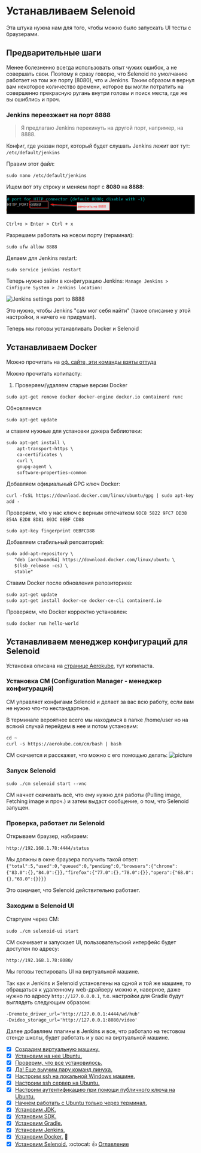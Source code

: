 # Устанавливаем Selenoid
Эта штука нужна нам для того, чтобы можно было запускать UI тесты с браузерами.

## Предварительные шаги
Менее болезненно всегда использовать опыт чужих ошибок, а не совершать свои. Поэтому я сразу говорю, что Selenoid по умолчанию работает на том же порту (8080), что и Jenkins. Таким образом я вернул вам некоторое количество времени, которое вы могли потратить на совершенно прекрасную ругань внутри головы и поиск места, где же вы ошиблись и проч.  

### Jenkins переезжает на порт 8888
>Я предлагаю Jenkins перекинуть на другой порт, например, на 8888.

Конфиг, где указан порт, который будет слушать Jenkins лежит вот тут: ```/etc/default/jenkins```

Правим этот файл:
```
sudo nano /etc/default/jenkins
```
Ищем вот эту строку и меняем порт с **8080** на **8888**:

![Jenkins port to 8888](./img/014%20SelenoidJenkinsOtherPort.png)

```Ctrl+o > Enter > Ctrl + x```

Разрешаем работать на новом порту (терминал):
```
sudo ufw allow 8888
```

Делаем для Jenkins restart:

```
sudo service jenkins restart
```


Теперь нужно зайти в конфигурацию Jenkins: ```Manage Jenkins > Cinfigure System > Jenkins location:```

![Jenkins settings port to 8888](./img/014%20SelenoidJenkinsSettingJenkinsLocation.png)

Это нужно, чтобы Jenkins "сам мог себя найти" (такое описание у этой настройки, я ничего не придумал).

Теперь мы готовы устанавливать Docker и Selenoid

## Устанавливаем Docker

Можно прочитать на [оф. сайте, эти команды взяты оттуда](https://docs.docker.com/engine/install/debian/)

Можно прочитать копипасту:

1. Проверяем/удаляем старые версии Docker
```
sudo apt-get remove docker docker-engine docker.io containerd runc
```
Обновляемся 
```
sudo apt-get update
```
и ставим нужные для установки докера библиотеки:
```
sudo apt-get install \
    apt-transport-https \
    ca-certificates \
    curl \
    gnupg-agent \
    software-properties-common
```

Добавляем официальный GPG ключ Docker:

```
curl -fsSL https://download.docker.com/linux/ubuntu/gpg | sudo apt-key add -
```

Проверяем, что у нас ключ с верным отпечатком ```9DC8 5822 9FC7 DD38 854A E2D8 8D81 803C 0EBF CD88```
```
sudo apt-key fingerprint 0EBFCD88
```
Добавляем стабильный репозиторий:
```
sudo add-apt-repository \
   "deb [arch=amd64] https://download.docker.com/linux/ubuntu \
   $(lsb_release -cs) \
   stable"
```
Ставим Docker после обновления репозиториев:

```
sudo apt-get update
sudo apt-get install docker-ce docker-ce-cli containerd.io
```
Проверяем, что Docker корректно установлен:
```
sudo docker run hello-world
```
## Устанавливаем менеджер конфигураций для Selenoid

Установка описана на [странице Aerokube](https://aerokube.com/cm/latest/), тут копипаста. 

### Установка CM (Configuration Manager - менеджер конфигураций)
CM управляет конфигами Selenoid и делает за вас всю работу, если вам не нужно что-то нестандартное.

В терминале вероятнее всего мы находимся в папке /home/user но на всякий случай перейдем в нее и потом установим:
```
cd ~
curl -s https://aerokube.com/cm/bash | bash
```
CM скачается и расскажет, что можно с его помощью делать:
![picture](./img/014%20SelenoidCMDownloaded.png)

### Запуск Selenoid
```
sudo ./cm selenoid start --vnc
```
CM начнет скачивать всё, что ему нужно для работы (Pulling image, Fetching image и проч.) и затем выдаст сообщение, о том, что Selenoid запущен.

### Проверка, работает ли Selenoid

Открываем браузер, набираем:

```http://192.168.1.78:4444/status```

Мы должны в окне браузера получить такой ответ:
```{"total":5,"used":0,"queued":0,"pending":0,"browsers":{"chrome":{"83.0":{},"84.0":{}},"firefox":{"77.0":{},"78.0":{}},"opera":{"68.0":{},"69.0":{}}}}```

Это означает, что Selenoid действительно работает.

### Заходим в Selenoid UI
Стартуем через CM:

```sudo ./cm selenoid-ui start```

CM скачивает и запускает UI, пользовательский интерфейс будет доступен по адресу:
``` 
http://192.168.1.78:8080/
```

Мы готовы тестировать UI на виртуальной машине.

Так как и Jenkins и Selenoid установлены на одной и той же машине, то обращаться к удаленному web-драйверу можно и, наверное, даже нужно по адресу ```http://127.0.0.0.1```,
т.е. настройки для Gradle будут выглядеть следующим образом:

```
-Dremote_driver_url='http://127.0.0.1:4444/wd/hub'
-Dvideo_storage_url='http://127.0.0.1:8080/video'
```
Далее добавляем плагины в Jenkins и все, что работало на тестовом стенде школы, будет работать и у вас на виртуальной машине.
- [x] [Создадим виртуальную машину.](005%20vm%20and%20ubuntu.md)
- [x] [Установим на нее Ubuntu.](005%20vm%20and%20ubuntu.md)
- [x] [Проверим, что все установилось.](006%20checkWeAreOkay.md) 
- [x] [Да! Еще выучим пару команд линуха.](006%20checkWeAreOkay.md)
- [x] [Настроим ssh на локальной Windows машине.](007%20sshLocalWindows.md)
- [x] [Настроим ssh сервер на Ubuntu.](008%20sshOnVm.md)
- [x] [Настроим аутентификацию при помощи публичного ключа на Ubuntu.](009%20ssh-passwordless.md)
- [x] [Начнем работать с Ubuntu только через терминал.](009%20ssh-passwordless.md)
- [x] [Установим JDK.](010%20InstallJDK.md) 
- [x] [Установим SDK.](011%20SDK.md) 
- [x] [Установим Gradle.](012%20GradleInstall.md)
- [x] [Установим Jenkins.](013%20InstallJenkins.md)
- [x] [Установим Docker.](014%20DockerSelenoid.md) :whale2:
- [x] [Установим Selenoid.](014%20DockerSelenoid.md) :octocat: :thumbsup:
[Оглавление](./000%20toc.md)